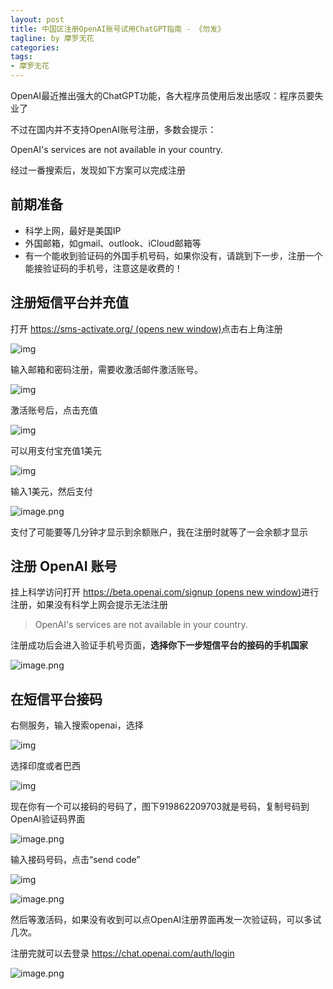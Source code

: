 ```yaml
---
layout: post
title: 中国区注册OpenAI账号试用ChatGPT指南 - 《勿发》
tagline: by 摩罗无花
categories: 
tags:
- 摩罗无花
---
```


OpenAI最近推出强大的ChatGPT功能，各大程序员使用后发出感叹：程序员要失业了

不过在国内并不支持OpenAI账号注册，多数会提示：

OpenAI's services are not available in your country.

经过一番搜索后，发现如下方案可以完成注册



<!--more-->

## 前期准备

- 科学上网，最好是美国IP
- 外国邮箱，如gmail、outlook、iCloud邮箱等
- 有一个能收到验证码的外国手机号码，如果你没有，请跳到下一步，注册一个能接验证码的手机号，注意这是收费的！

## 注册短信平台并充值

打开 [https://sms-activate.org/ (opens new window)](https://sms-activate.org/)点击右上角注册

![img](https://www.javanorth.cn/assets/images/2023/lyj/Flowerless/chatGPTregist1.png)

输入邮箱和密码注册，需要收激活邮件激活账号。

![img](https://www.javanorth.cn/assets/images/2023/lyj/Flowerless/chatGPTregist2.png)

激活账号后，点击充值

![img](https://www.javanorth.cn/assets/images/2023/lyj/Flowerless/chatGPTregist3.png)



可以用支付宝充值1美元

![img](https://www.javanorth.cn/assets/images/2023/lyj/Flowerless/chatGPTregist4.png)



输入1美元，然后支付

![image.png](https://www.javanorth.cn/assets/images/2023/lyj/Flowerless/chatGPTregist5.png)

支付了可能要等几分钟才显示到余额账户，我在注册时就等了一会余额才显示



## 注册 OpenAI 账号

挂上科学访问打开 [https://beta.openai.com/signup (opens new window)](https://beta.openai.com/signup)进行注册，如果没有科学上网会提示无法注册

> OpenAI's services are not available in your country.

注册成功后会进入验证手机号页面，**选择你下一步短信平台的接码的手机国家**

![image.png](https://www.javanorth.cn/assets/images/2023/lyj/Flowerless/chatGPTregist6.png)





## 在短信平台接码

右侧服务，输入搜索openai，选择

![img](https://www.javanorth.cn/assets/images/2023/lyj/Flowerless/chatGPTregist7.png)



选择印度或者巴西

![img](https://www.javanorth.cn/assets/images/2023/lyj/Flowerless/chatGPTregist8.png)





现在你有一个可以接码的号码了，图下919862209703就是号码，复制号码到OpenAI验证码界面

![image.png](https://www.javanorth.cn/assets/images/2023/lyj/Flowerless/chatGPTregist9.png)



输入接码号码，点击“send code”

![img](https://www.javanorth.cn/assets/images/2023/lyj/Flowerless/chatGPTregist10.png)

![image.png](https://www.javanorth.cn/assets/images/2023/lyj/Flowerless/chatGPTregist11.png)

然后等激活码，如果没有收到可以点OpenAI注册界面再发一次验证码，可以多试几次。

注册完就可以去登录 https://chat.openai.com/auth/login



![image.png](https://www.javanorth.cn/assets/images/2023/lyj/Flowerless/chatGPTregist12.png)